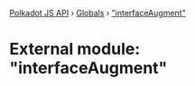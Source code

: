 [Polkadot JS API](../README.md) › [Globals](../globals.md) › ["interfaceAugment"](_interfaceaugment_.md)

# External module: "interfaceAugment"


